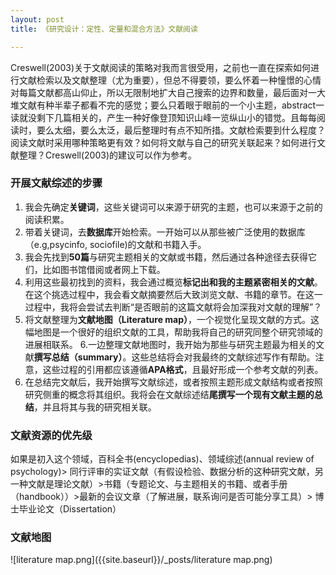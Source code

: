 ```yaml
---
layout: post
title: 《研究设计：定性、定量和混合方法》文献阅读

---
```


Creswell(2003)关于文献阅读的策略对我而言很受用，之前也一直在探索如何进行文献检索以及文献整理（尤为重要），但总不得要领，要么怀着一种憧憬的心情对每篇文献都高山仰止，所以无限制地扩大自己搜索的边界和数量，最后面对一大堆文献有种半辈子都看不完的感觉；要么只着眼于眼前的一个小主题，abstract一读就没剩下几篇相关的，产生一种好像登顶知识山峰一览纵山小的错觉。且每每阅读时，要么太细，要么太泛，最后整理时有点不知所措。文献检索要到什么程度？阅读文献时采用哪种策略更有效？如何将文献与自己的研究关联起来？如何进行文献整理？Creswell(2003)的建议可以作为参考。

### 开展文献综述的步骤

1. 我会先确定**关键词**，这些关键词可以来源于研究的主题，也可以来源于之前的阅读积累。
2. 带着关键词，去**数据库**开始检索。一开始可以从那些被广泛使用的数据库（e.g,psycinfo, sociofile)的文献和书籍入手。
3. 我会先找到**50篇**与研究主题相关的文献或书籍，然后通过各种途径去获得它们，比如图书馆借阅或者网上下载。
4. 利用这些最初找到的资料，我会通过概览**标记出和我的主题紧密相关的文献**。在这个挑选过程中，我会看文献摘要然后大致浏览文献、书籍的章节。在这一过程中，我将会尝试去判断“是否眼前的这篇文献将会加深我对文献的理解”？
5. 将文献整理为**文献地图（Literature map）**，一个视觉化呈现文献的方式。这幅地图是一个很好的组织文献的工具，帮助我将自己的研究同整个研究领域的进展相联系。
6.一边整理文献地图时，我开始为那些与研究主题最为相关的文献**撰写总结（summary）**。这些总结将会对我最终的文献综述写作有帮助。注意，这些过程的引用都应该遵循**APA格式**，且最好形成一个参考文献的列表。
7. 在总结完文献后，我开始撰写文献综述，或者按照主题形成文献结构或者按照研究侧重的概念将其组织。我将会在文献综述结**尾撰写一个现有文献主题的总结**，并且将其与我的研究相关联。


### 文献资源的优先级

如果是初入这个领域，百科全书(encyclopedias)、领域综述(annual review of psychology)> 同行评审的实证文献（有假设检验、数据分析的这种研究文献，另一种文献是理论文献）>书籍（专题论文、与主题相关的书籍、或者手册（handbook））>最新的会议文章（了解进展，联系询问是否可能分享工具）> 博士毕业论文（Dissertation）

### 文献地图
![literature map.png]({{site.baseurl}}/_posts/literature map.png)
